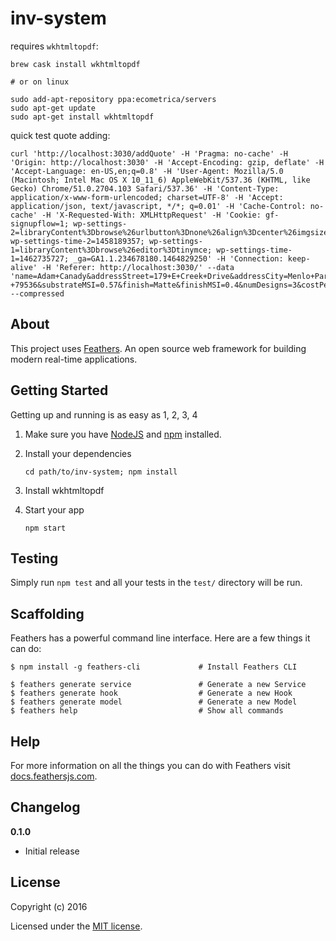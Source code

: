 # inv-system

requires `wkhtmltopdf`:
    
    brew cask install wkhtmltopdf

    # or on linux 

    sudo add-apt-repository ppa:ecometrica/servers
    sudo apt-get update
    sudo apt-get install wkhtmltopdf 

quick test quote adding:

    curl 'http://localhost:3030/addQuote' -H 'Pragma: no-cache' -H 'Origin: http://localhost:3030' -H 'Accept-Encoding: gzip, deflate' -H 'Accept-Language: en-US,en;q=0.8' -H 'User-Agent: Mozilla/5.0 (Macintosh; Intel Mac OS X 10_11_6) AppleWebKit/537.36 (KHTML, like Gecko) Chrome/51.0.2704.103 Safari/537.36' -H 'Content-Type: application/x-www-form-urlencoded; charset=UTF-8' -H 'Accept: application/json, text/javascript, */*; q=0.01' -H 'Cache-Control: no-cache' -H 'X-Requested-With: XMLHttpRequest' -H 'Cookie: gf-signupflow=1; wp-settings-2=libraryContent%3Dbrowse%26urlbutton%3Dnone%26align%3Dcenter%26imgsize%3Dfull%26editor%3Dtinymce%26mfold%3Do%26hidetb%3D1%26ed_size%3D614%26advImgDetails%3Dshow%26dfw_width%3D602; wp-settings-time-2=1458189357; wp-settings-1=libraryContent%3Dbrowse%26editor%3Dtinymce; wp-settings-time-1=1462735727; _ga=GA1.1.234678180.1464829250' -H 'Connection: keep-alive' -H 'Referer: http://localhost:3030/' --data 'name=Adam+Canady&addressStreet=179+E+Creek+Drive&addressCity=Menlo+Park&addressState=California&addressZip=94025&phone=4157696292&email=atl%40adamcanady.com&shape=Circle&corner=Square&quantity1=459600&quantity2=344200&quantity3=671300&quantity4=296100&quantity5=618300&substrate=White+Bopp+-+79536&substrateMSI=0.57&finish=Matte&finishMSI=0.4&numDesigns=3&costPerDesign=15&margin=40&prepressCharges=247&copyCharges=182&overallCost1=0&overallCost2=0&overallCost3=0&overallCost4=0&overallCost5=0' --compressed

## About

This project uses [Feathers](http://feathersjs.com). An open source web framework for building modern real-time applications.

## Getting Started

Getting up and running is as easy as 1, 2, 3, 4

1. Make sure you have [NodeJS](https://nodejs.org/) and [npm](https://www.npmjs.com/) installed.
2. Install your dependencies
    
    ```
    cd path/to/inv-system; npm install
    ```
3. Install wkhtmltopdf
4. Start your app
    
    ```
    npm start
    ```

## Testing

Simply run `npm test` and all your tests in the `test/` directory will be run.

## Scaffolding

Feathers has a powerful command line interface. Here are a few things it can do:

```
$ npm install -g feathers-cli             # Install Feathers CLI

$ feathers generate service               # Generate a new Service
$ feathers generate hook                  # Generate a new Hook
$ feathers generate model                 # Generate a new Model
$ feathers help                           # Show all commands
```

## Help

For more information on all the things you can do with Feathers visit [docs.feathersjs.com](http://docs.feathersjs.com).

## Changelog

__0.1.0__

- Initial release

## License

Copyright (c) 2016

Licensed under the [MIT license](LICENSE).
